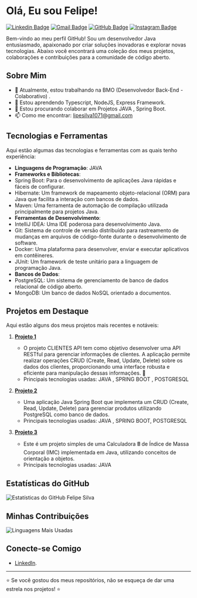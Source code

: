 # Olá, Eu sou Felipe!

[![Linkedin Badge](https://img.shields.io/badge/-FelipeSilva-blue?style=flat-square&logo=Linkedin&logoColor=white&link=https://www.linkedin.com/in/felipe-silva-127503198)](https://www.linkedin.com/in/felipe-silva-127503198)
[![Gmail Badge](https://img.shields.io/badge/-lipesilva1071@gmail.com-c14438?style=flat-square&logo=Gmail&logoColor=white&link=mailto:lipesilva1071@gmail.com)](mailto:lipesilva1071@gmail.com)
[![GitHub Badge](https://img.shields.io/badge/-Felipe-Silva223-black?style=flat-square&logo=github&logoColor=white&link=https://github.com/Felipe-Silva223)](https://github.com/Felipe-Silva223)
[![Instagram Badge](https://img.shields.io/badge/-felipegomes5165-purple?style=flat-square&logo=instagram&logoColor=white&link=https://instagram.com/felipegomes5165)](https://instagram.com/felipegomes5165)



Bem-vindo ao meu perfil GitHub! Sou um desenvolvedor Java entusiasmado, apaixonado por criar soluções inovadoras e explorar novas tecnologias. Abaixo você encontrará uma coleção dos meus projetos, colaborações e contribuições para a comunidade de código aberto.


## Sobre Mim

- 🔭 Atualmente, estou trabalhando na BMO (Desenvolvedor Back-End - Colaborativo) .
- 🌱 Estou aprendendo Typescript, NodeJS, Express Framework.
- 👯 Estou procurando colaborar em Projetos JAVA , Spring Boot.
- 📫 Como me encontrar: lipesilva1071@gmail.com 

## Tecnologias e Ferramentas

Aqui estão algumas das tecnologias e ferramentas com as quais tenho experiência:

- **Linguagens de Programação**: JAVA
- **Frameworks e Bibliotecas**:
- Spring Boot: Para o desenvolvimento de aplicações Java rápidas e fáceis de configurar.
- Hibernate: Um framework de mapeamento objeto-relacional (ORM) para Java que facilita a interação com bancos de dados.
- Maven: Uma ferramenta de automação de compilação utilizada principalmente para projetos Java.
- **Ferramentas de Desenvolvimento**:
- IntelliJ IDEA: Uma IDE poderosa para desenvolvimento Java.
- Git: Sistema de controle de versão distribuído para rastreamento de mudanças em arquivos de código-fonte durante o desenvolvimento de software.
- Docker: Uma plataforma para desenvolver, enviar e executar aplicativos em contêineres.
- JUnit: Um framework de teste unitário para a linguagem de programação Java.
- **Bancos de Dados**:
- PostgreSQL: Um sistema de gerenciamento de banco de dados relacional de código aberto.
- MongoDB: Um banco de dados NoSQL orientado a documentos.

## Projetos em Destaque

Aqui estão alguns dos meus projetos mais recentes e notáveis:

1. [**Projeto 1**](https://github.com/Felipe-Silva223/Clientes-API_CRUD)
   - O projeto CLIENTES API tem como objetivo desenvolver uma API RESTful para gerenciar informações de clientes. A aplicação permite realizar operações CRUD (Create, Read, Update, Delete) sobre os dados dos clientes, proporcionando uma interface robusta e eficiente para manipulação dessas informações. 🚀
   - Principais tecnologias usadas: JAVA , SPRING BOOT , POSTGRESQL

2. [**Projeto 2**](https://github.com/Felipe-Silva223/CRUD-PRODUCT-JAVA-SPRING-BOOT)
   - Uma aplicação Java Spring Boot que implementa um CRUD (Create, Read, Update, Delete) para gerenciar produtos utilizando PostgreSQL como banco de dados.
   - Principais tecnologias usadas: JAVA , SPRING BOOT, POSTGRESQL

3. [**Projeto 3**](https://github.com/Felipe-Silva223/CalculadoraIMC)
   - Este é um projeto simples de uma Calculadora 🖩 de Índice de Massa Corporal (IMC) implementada em Java, utilizando conceitos de orientação a objetos.
   - Principais tecnologias usadas: JAVA

## Estatísticas do GitHub

![Estatísticas do GitHub Felipe Silva](https://github-readme-stats.vercel.app/api?username=Felipe-Silva223&show_icons=true&theme=radical)

## Minhas Contribuições

![Linguagens Mais Usadas](https://github-readme-stats.vercel.app/api/top-langs/?username=Felipe-Silva223&layout=compact&theme=radical)

## Conecte-se Comigo

- [LinkedIn](https://www.linkedin.com/in/felipe-silva-127503198).

---

⭐️ Se você gostou dos meus repositórios, não se esqueça de dar uma estrela nos projetos! ⭐️
